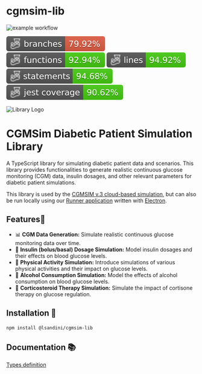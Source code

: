 # cgmsim-lib

![example workflow](https://github.com/lsandini/cgmsim-lib/actions/workflows/update-dist.yml/badge.svg)

![Branches](./badges/coverage-branches.svg)
![Functions](./badges/coverage-functions.svg)
![Lines](./badges/coverage-lines.svg)
![Statements](./badges/coverage-statements.svg)
![Jest coverage](./badges/coverage-jest%20coverage.svg)

<img src="https://cgmsim.com/auth/images/pigscout_white75.gif" alt="Library Logo" width="75" style="max-width: 100%;">

# CGMSim Diabetic Patient Simulation Library

A TypeScript library for simulating diabetic patient data and scenarios. This library provides functionalities to generate realistic continuous glucose monitoring (CGM) data, insulin dosages, and other relevant parameters for diabetic patient simulations.

This library is used by the <a href="https://cgmsim.com" target="_blank"> CGMSIM v.3 cloud-based simulation</a>, but can also be run locally using our <a href="https://github.com/lsandini/cgmsim-runner-ui" target="_blank"> Runner application</a> written with <a href="https://www.electronjs.org" target="_blank"> Electron</a>.

## Features🌟

- 📊 **CGM Data Generation:** Simulate realistic continuous glucose monitoring data over time.
- 💉 **Insulin (bolus/basal) Dosage Simulation:** Model insulin dosages and their effects on blood glucose levels.
- 🏃 **Physical Activity Simulation:** Introduce simulations of various physical activities and their impact on glucose levels.
- 🍺 **Alcohol Consumption Simulation:** Model the effects of alcohol consumption on blood glucose levels.
- 💊 **Corticosteroid Therapy Simulation:** Simulate the impact of cortisone therapy on glucose regulation.


## Installation 🚀

```bash
npm install @lsandini/cgmsim-lib
```

## Documentation 📚

[Types definition](doc/README.md)
